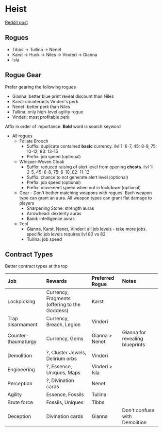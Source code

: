 # Heist

[Reddit post](https://www.reddit.com/r/pathofexile/comments/t9l76f/big_guide_to_heist_how_i_made_a_mirror_in_a_week/)

## Rogues

- Tibbs -> Tullina -> Nenet
- Karst -> Huck -> Niles -> Vinderi -> Gianna
- Isla

## Rogue Gear

Prefer gearing the following rogues

- Gianna: better blue print reveal discount than Niles
- Karst: counteracts Vinderi's perk
- Nenet: better perk than Niles
- Tullina: only high-level agility rogue
- Vinderi: most profitable perk

Affix in order of importance. **Bold** word is search keyword

- All rogues
  - Foliate Brooch
    - Suffix: duplicate contained **basic** currency. ilvl 1: 6-7, 45: 8-9, 75:
      10-12, 83: 13-15
    - Prefix: job speed (optional)
  - Whisper-Woven Cloak
    - Suffix: reduced raising of alert level from opening **chests**. ilvl 1:
      3-5, 45: 6-8, 75: 9-10, 82: 11-12
    - Suffix: chance to not generate alert level (optional)
    - Prefix: job speed (optional)
    - Prefix: movement speed when not in lockdown (optional)
  - Gear - Don't bother matching weapons with rogues. Each weapon type can grant
    an aura. All weapon types can grant flat damage to players
    - Sharpening Stone: strength auras
    - Arrowhead: dexterity auras
    - Band: intelligence auras
  - Tool
    - Gianna, Karst, Nenet, Vinderi: all job levels - take more jobs. specific
      job levels requires ilvl 83 vs 82
    - Tullina: job speed

## Contract Types

Better contract types at the top

| Job                 | Rewards                                       | Preferred Rogue | Notes                           |
| :------------------ | :-------------------------------------------- | :-------------- | :------------------------------ |
| Lockpicking         | Currency, Fragments (offering to the Goddess) | Karst           |                                 |
| Trap disarmament    | Currency, Breach, Legion                      | Vinderi         |                                 |
| Counter-thaumaturgy | Currency, Gems                                | Gianna > Nenet  | Gianna for revealing blueprints |
| Demolition          | ?, Cluster Jewels, Delirium orbs              | Vinderi         |                                 |
| Engineering         | ?, Essence, Uniques, Maps                     | Vinderi > Isla  |                                 |
| Perception          | ?, Divination cards                           | Nenet           |                                 |
| Agility             | Essence, Fossils                              | Tullina         |                                 |
| Brute force         | Fossils, Uniques                              | Tibbs           |                                 |
| Deception           | Divination cards                              | Gianna          | Don't confuse with Demolition   |
